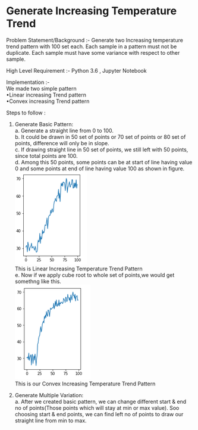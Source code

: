 # Generate Increasing Temperature Trend
Problem Statement/Background :- Generate two Increasing temperature trend pattern with 100 set each. Each sample in a pattern must not be duplicate. Each sample must have some variance with respect to other sample.  

High Level Requirement :- Python 3.6 , Jupyter Notebook  

Implementation :-    
We made two simple pattern  
•Linear increasing Trend pattern  
•Convex increasing Trend pattern  

Steps to follow :  
1. Generate Basic Pattern:  
    a. Generate a straight line from 0 to 100.  
    b. It could be drawn in 50 set of points or 70 set of points or 80 set of points, difference will only be in slope.  
    c. If drawing straight line in 50 set of points, we still left with 50 points, since total points are 100.  
    d. Among this 50 points, some points can be at start of line having value 0 and some points at end of line having          value 100 as shown in figure.  
    <img src='/Images/linear_rise.PNG'>  
    This is Linear Increasing Temperature Trend Pattern  
    e. Now if we apply cube root to whole set of points,we would get somethng like this.  
    <img src='/Images/convex_rise.PNG'>  
    This is our Convex Increasing Temperature Trend Pattern

2. Generate Multiple Variation:  
    a. After we created basic pattern, we can change different start & end no of points(Those points which will stay at min or max value). Soo choosing start & end points, we can find left no of points to draw our straight line from min to max.  
